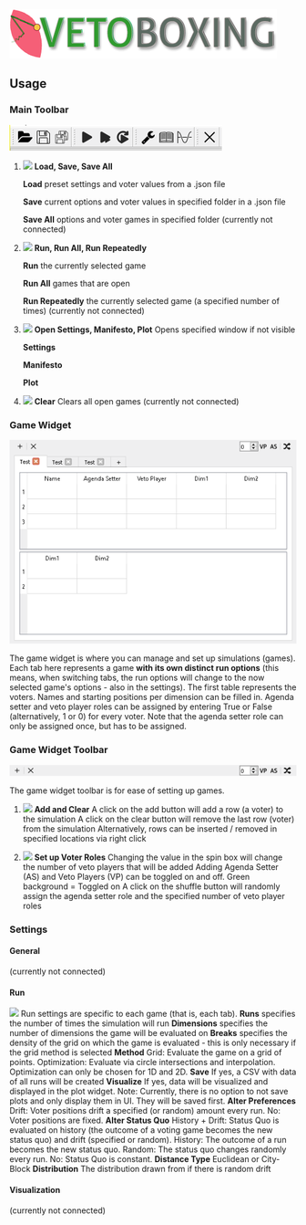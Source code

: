 ![](https://github.com/erocoar/vetoboxing/blob/master/vetoboxing/assets/vetoboxingLogo%20-%20Kopie.png)

## Usage
### Main Toolbar
![](https://github.com/erocoar/vetoboxing/blob/master/vetoboxing/rmd/mainToolbar.png)

1. ![](https://puu.sh/yjbzh/8f3dd7a70a.png) **Load, Save, Save All**

   **Load** preset settings and voter values from a .json file
   
   **Save** current options and voter values in specified folder in a .json file
   
   **Save All** options and voter games in specified folder (currently not connected)
   
2. ![](https://puu.sh/yjbEH/f012e42bf0.png) **Run, Run All, Run Repeatedly**

   **Run** the currently selected game
   
   **Run All** games that are open
   
   **Run Repeatedly** the currently selected game (a specified number of times) (currently not connected)
   
3. ![](https://puu.sh/yjbOM/3afea006f6.png) **Open Settings, Manifesto, Plot**
   Opens specified window if not visible
   
   **Settings**
   
   **Manifesto**
   
   **Plot**
   
4. ![](https://puu.sh/yjbQl/9a0ba04cc6.png) **Clear**
   Clears all open games (currently not connected)
   
### Game Widget
![](https://github.com/erocoar/vetoboxing/blob/master/vetoboxing/rmd/gameTable.png)

The game widget is where you can manage and set up simulations (games). Each tab here represents a game **with its own distinct run options** (this means, when switching tabs, the run options will change to the now selected game's options - also in the settings). 
   The first table represents the voters. Names and starting positions per dimension can be filled in. Agenda setter and veto player roles can be assigned by entering True or False (alternatively, 1 or 0) for every voter. Note that the agenda setter role can only be assigned once, but has to be assigned.
 
 ### Game Widget Toolbar
 ![](https://github.com/erocoar/vetoboxing/blob/master/vetoboxing/rmd/gameTableToolbar.png)
 
 The game widget toolbar is for ease of setting up games. 
 
1. ![](https://puu.sh/yjbkI/544e2ff0f8.png) **Add and Clear**
   A click on the add button will add a row (a voter) to the simulation
   A click on the clear button will remove the last row (voter) from the simulation
   Alternatively, rows can be inserted / removed in specified locations via right click
    
2. ![](https://puu.sh/yjbpY/71b2ae502b.png) **Set up Voter Roles**
   Changing the value in the spin box will change the number of veto players that will be added
   Adding Agenda Setter (AS) and Veto Players (VP) can be toggled on and off. Green background = Toggled on
   A click on the shuffle button will randomly assign the agenda setter role and the specified number of veto player roles
   
### Settings 
#### General
(currently not connected)
#### Run
![](https://puu.sh/yjbRD/c4ee03efb3.png)
Run settings are specific to each game (that is, each tab).
**Runs** specifies the number of times the simulation will run
**Dimensions** specifies the number of dimensions the game will be evaluated on
**Breaks** specifies the density of the grid on which the game is evaluated - this is only necessary if the grid method is selected
**Method** Grid: Evaluate the game on a grid of points. Optimization: Evaluate via circle intersections and interpolation. Optimization can only be chosen for 1D and 2D.
**Save** If yes, a CSV with data of all runs will be created
**Visualize** If yes, data will be visualized and displayed in the plot widget. Note: Currently, there is no option to not save plots and only display them in UI. They will be saved first.
**Alter Preferences** Drift: Voter positions drift a specified (or random) amount every run. No: Voter positions are fixed.
**Alter Status Quo** History + Drift: Status Quo is evaluated on history (the outcome of a voting game becomes the new status quo) and drift (specified or random). History: The outcome of a run becomes the new status quo. Random: The status quo changes randomly every run. No: Status Quo is constant. 
**Distance Type** Euclidean or City-Block
**Distribution** The distribution drawn from if there is random drift
#### Visualization
(currently not connected)





   
 

